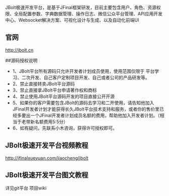 JBolt极速开发平台，是基于JFinal框架研发，目前主要包含用户、角色、资源权限、全局配置参数、字典数据管理、操作日志、微信公众平台管理、API应用开发中心、Websocket解决方案、可视化设计与生成、以及自动化前端UI
## 官网
http://jbolt.cn

##源码授权说明
- 1、JBolt平台所有源码只允许开发者计划成员使用，使用范围仅限于 平台学习、二次开发、自己客户定制项目开发、自己或者公司的产品研发等。
- 2、禁止直接转卖JBolt平台源码
- 3、禁止直接拿JBolt平台申请著作权和商标
- 4、禁止使用JBolt平台源码开发的项目直接公开开源
- 5、如果你的客户需要包含JBolt的源码去学习和二开使用，请告知他加入JFinal开发者计划才能获得长久JBolt平台技术支持和服务，或者你的售价里已经多要出一个JFinal开发者计划成员名额的费用，帮助他加入开发者计划。（相当于老带新名额费用5:5分）
- 6、如有疑问，先联系小木咨询，获得许可授权即可。

## JBolt极速开发平台视频教程
http://jfinalxueyuan.com/jiaocheng/jbolt

## JBolt极速开发平台图文教程
详见git平台 项目wiki
